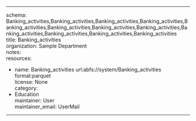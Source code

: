 


---  
schema: Banking_activities,Banking_activities,Banking_activities,Banking_activities,Banking_activities,Banking_activities,Banking_activities,Banking_activities,Banking_activities,Banking_activities,Banking_activities,Banking_activities  
title: Banking_activities  
organization: Sample Department  
notes:   
resources:  
- name: Banking_activities 
 url:abfs://system/Banking_activities 
 format:parquet  
license: None  
category:
 - Education  
maintainer: User  
maintainer_email: UserMail  
---